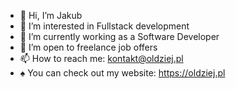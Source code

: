- 👋 Hi, I’m Jakub
- 👀 I’m interested in Fullstack development
- 🌱 I’m currently working as a Software Developer
- 💞️ I’m open to freelance job offers
- 📫 How to reach me: kontakt@oldziej.pl
- ♠️ You can check out my website: https://oldziej.pl
